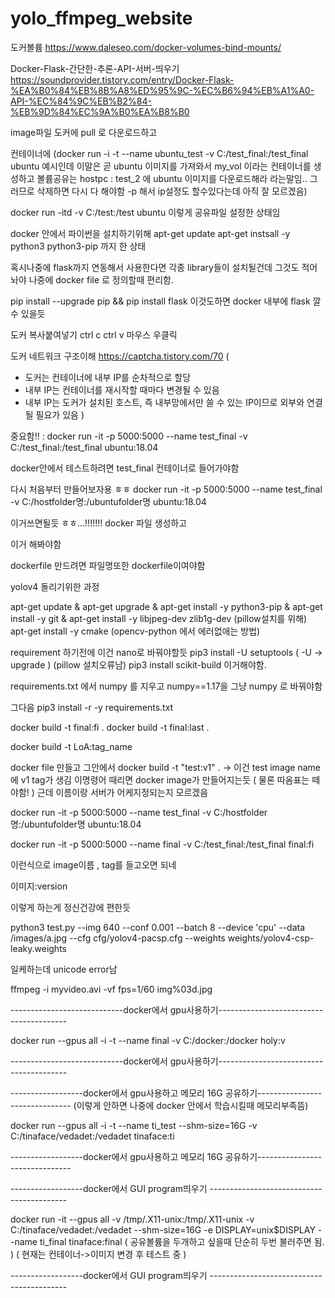 # yolo_ffmpeg_website


도커볼륨
https://www.daleseo.com/docker-volumes-bind-mounts/

Docker-Flask-간단한-추론-API-서버-띄우기
https://soundprovider.tistory.com/entry/Docker-Flask-%EA%B0%84%EB%8B%A8%ED%95%9C-%EC%B6%94%EB%A1%A0-API-%EC%84%9C%EB%B2%84-%EB%9D%84%EC%9A%B0%EA%B8%B0



image파일 도커에 pull 로 다운로드하고

컨테이너에 
(docker run -i -t --name ubuntu_test -v C:/test_final:/test_final ubuntu
예시인데 이말은 곧 ubuntu 이미지를 가져와서 my_vol 이라는 컨테이너를 생성하고 볼륨공유는 hostpc : test_2 에 ubuntu 이미지를 다운로드해라 라는말임.. 그러므로 삭제하면 다시 다 해야함 -p 해서 ip설정도 할수있다는데 아직 잘 모르겠음)

docker run -itd -v C:/test:/test ubuntu
이렇게 공유파일 설정한 상태임

docker 안에서 파이썬을 설치하기위해 
apt-get update
apt-get instsall -y python3 python3-pip
까지 한 상태

혹시나중에 flask까지 연동해서 사용한다면 
각종 library들이 설치될건데 그것도 적어놔야 나중에 docker file 로 정의할때 편리함.

pip install --upgrade pip && pip install flask
이것도하면 docker 내부에 flask 깔 수 있을듯

도커 복사붙여넣기 ctrl c ctrl v 마우스 우클릭





도커 네트워크 구조이해
https://captcha.tistory.com/70
(
- 도커는 컨테이너에 내부 IP를 순차적으로 할당
- 내부 IP는 컨테이너를 재시작할 때마다 변경될 수 있음
- 내부 IP는 도커가 설치된 호스트, 즉 내부망에서만 쓸 수 있는 IP이므로 외부와 연결될 필요가 있음 )



중요함!! : docker run -it -p 5000:5000 --name test_final -v C:/test_final:/test_final ubuntu:18.04

docker안에서 테스트하려면 test_final 컨테이너로 들어가야함

다시 처음부터 만들어보자용 ㅎㅎ
docker run -it -p 5000:5000 --name test_final -v C:/hostfolder명:/ubuntufolder명 ubuntu:18.04

이거쓰면될듯 ㅎㅎ...!!!!!!!
docker 파일 생성하고


이거 해봐야함

dockerfile 만드려면 파일명또한 dockerfile이여야함


yolov4 돌리기위한 과정

apt-get update &
apt-get upgrade &
apt-get install -y python3-pip &
apt-get install -y git &
apt-get install -y libjpeg-dev zlib1g-dev
(pillow설치를 위해)
apt-get install -y cmake
(opencv-python 에서 에러없애는 방법)

requirement 하기전에
이건 nano로 바꿔야할듯
pip3 install -U setuptools
( -U -> upgrade )
(pillow 설치오류남)
pip3 install scikit-build 이거해야함.

requirements.txt 에서 numpy 를 지우고 numpy==1.17을 그냥 numpy 로 바꿔야함

그다음
pip3 install -r -y requirements.txt




docker build -t final:fi .
docker build -t final:last .

docker build -t LoA:tag_name

docker file 만들고 그안에서 
docker build -t "test:v1" .
-> 이건 test image name에 v1 tag가 생김
이명령어 때리면 docker image가 만들어지는듯 ( 물론 따옴표는 떼야함! )
근데 이름이랑 서버가 어케지정되는지 모르겠음

docker run -it -p 5000:5000 --name test_final -v C:/hostfolder명:/ubuntufolder명 ubuntu:18.04

docker run -it -p 5000:5000 --name final -v C:/test_final:/test_final final:fi

이런식으로 image이름 , tag를 들고오면 되네



이미지:version

이렇게 하는게 정신건강에 편한듯


python3 test.py --img 640 --conf 0.001 --batch 8 --device 'cpu' --data /images/a.jpg --cfg cfg/yolov4-pacsp.cfg --weights weights/yolov4-csp-leaky.weights

일케하는데 unicode error남



ffmpeg -i myvideo.avi -vf fps=1/60 img%03d.jpg



----------------------------docker에서 gpu사용하기----------------------------------------

docker run --gpus all -i -t  --name final -v C:/docker:/docker holy:v

----------------------------docker에서 gpu사용하기----------------------------------------



------------------docker에서 gpu사용하고 메모리 16G 공유하기-------------------------------
(이렇게 안하면 나중에 docker 안에서 학습시킬때 메모리부족뜸)

docker run --gpus all -i -t  --name ti_test --shm-size=16G -v C:/tinaface/vedadet:/vedadet tinaface:ti

------------------docker에서 gpu사용하고 메모리 16G 공유하기-------------------------------


------------------docker에서 GUI program띄우기 ------------------------------------------

docker run -it --gpus all -v /tmp/.X11-unix:/tmp/.X11-unix -v C:/tinaface/vedadet:/vedadet --shm-size=16G -e DISPLAY=unix$DISPLAY --name ti_final tinaface:final
( 공유볼륨을 두개하고 싶을때 단순히 두번 불러주면 됨. )
( 현재는 컨테이너->이미지 변경 후 테스트 중 )

------------------docker에서 GUI program띄우기 ------------------------------------------
